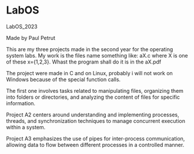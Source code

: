 # LabOS
LabOS_2023

Made by Paul Petrut 

This are my three projects made in the second year for the operating system labs. My work is the files name something like: aX.c where X is one of these x={1,2,3}. Whast the program shall do it is in the aX.pdf

The project were made in C and on Linux, probably i will not work on Windows because of the special function calls.

The first one involves tasks related to manipulating files, organizing them into folders or directories, and analyzing the content of files for specific information.

Project A2 centers around understanding and implementing processes, threads, and synchronization techniques to manage concurrent execution within a system.

Project A3 emphasizes the use of pipes for inter-process communication, allowing data to flow between different processes in a controlled manner.
